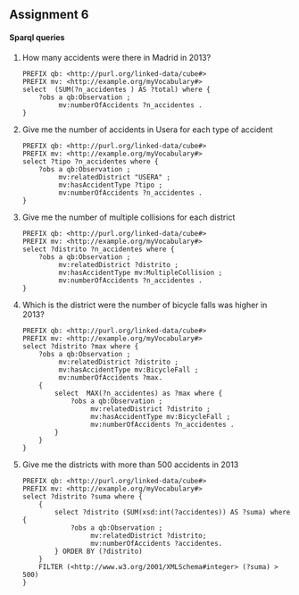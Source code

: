 ## Assignment 6
#### Sparql queries

1. How many accidents were there in Madrid in 2013?
    ```
    PREFIX qb: <http://purl.org/linked-data/cube#> 
    PREFIX mv: <http://example.org/myVocabulary#> 
    select  (SUM(?n_accidentes ) AS ?total) where {
        ?obs a qb:Observation ;
             mv:numberOfAccidents ?n_accidentes .
    } 
    ```
1. Give me the number of accidents in Usera for each type of accident
    ```
    PREFIX qb: <http://purl.org/linked-data/cube#> 
    PREFIX mv: <http://example.org/myVocabulary#>
    select ?tipo ?n_accidentes where {
        ?obs a qb:Observation ;
             mv:relatedDistrict "USERA" ;
             mv:hasAccidentType ?tipo ;
             mv:numberOfAccidents ?n_accidentes .
    }
    ```
1. Give me the number of multiple collisions for each district
    ```
    PREFIX qb: <http://purl.org/linked-data/cube#> 
    PREFIX mv: <http://example.org/myVocabulary#>
    select ?distrito ?n_accidentes where {
        ?obs a qb:Observation ;
             mv:relatedDistrict ?distrito ;
             mv:hasAccidentType mv:MultipleCollision ;
             mv:numberOfAccidents ?n_accidentes .
    }
    ```
1. Which is the district were the number of bicycle falls was higher in 2013?
    ```
    PREFIX qb: <http://purl.org/linked-data/cube#> 
    PREFIX mv: <http://example.org/myVocabulary#>
    select ?distrito ?max where {
        ?obs a qb:Observation ;
             mv:relatedDistrict ?distrito ;
             mv:hasAccidentType mv:BicycleFall ;
             mv:numberOfAccidents ?max.
	    {
		    select  MAX(?n_accidentes) as ?max where {     
			    ?obs a qb:Observation ;
				     mv:relatedDistrict ?distrito ;
				     mv:hasAccidentType mv:BicycleFall ;
				     mv:numberOfAccidents ?n_accidentes .
		    }
	    }
    }
    ```
1. Give me the districts with more than 500 accidents in 2013
    ```
    PREFIX qb: <http://purl.org/linked-data/cube#> 
    PREFIX mv: <http://example.org/myVocabulary#>
    select ?distrito ?suma where {
	    {
		    select ?distrito (SUM(xsd:int(?accidentes)) AS ?suma) where {
			    ?obs a qb:Observation ;
				     mv:relatedDistrict ?distrito;
				     mv:numberOfAccidents ?accidentes.
		    } ORDER BY (?distrito) 
	    }
	    FILTER (<http://www.w3.org/2001/XMLSchema#integer> (?suma) > 500)
    }
    ```